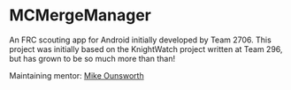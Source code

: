 # MCMergeManager
An FRC scouting app for Android initially developed by Team 2706. This project was initially based on the KnightWatch project written at Team 296, but has grown to be so much more than than!

Maintaining mentor: [Mike Ounsworth](https://github.com/ounsworth)
